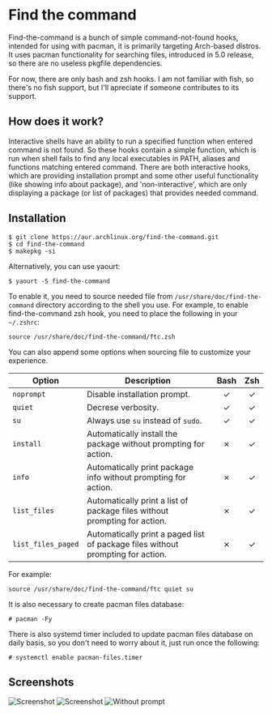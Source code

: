 # Find the command

Find-the-command is a bunch of simple command-not-found hooks, intended for using with pacman, it is primarily targeting Arch-based distros. It uses pacman functionality for searching files, introduced in 5.0 release, so there are no useless pkgfile dependencies.

For now, there are only bash and zsh hooks. I am not familiar with fish, so there's no fish support, but I'll apreciate if someone contributes to its support.

## How does it work?

Interactive shells have an ability to run a specified function when entered command is not found. So these hooks contain a simple function, which is run when shell fails to find any local executables in PATH, aliases and functions matching entered command. There are both interactive hooks, which are providing installation prompt and some other useful functionality (like showing info about package), and 'non-interactive', which are only displaying a package (or list of packages) that provides needed command.

## Installation

	$ git clone https://aur.archlinux.org/find-the-command.git
	$ cd find-the-command
	$ makepkg -si

Alternatively, you can use yaourt:

	$ yaourt -S find-the-command

To enable it, you need to source needed file from `/usr/share/doc/find-the-command` directory according to the shell you use. For example, to enable find-the-command zsh hook, you need to place the following in your `~/.zshrc`:

	source /usr/share/doc/find-the-command/ftc.zsh

You can also append some options when sourcing file to customize your experience.

| Option              | Description                                                                     | Bash | Zsh |
| ------------------- | ------------------------------------------------------------------------------- |:----:|:---:|
| `noprompt`          | Disable installation prompt.                                                    | ✓    | ✓   |
| `quiet`             | Decrese verbosity.                                                              | ✓    | ✓   |
| `su`                | Always use `su` instead of `sudo`.                                              | ✓    | ✓   |
| `install`           | Automatically install the package without prompting for action.                 | ✗    | ✓   |
| `info`              | Automatically print package info without prompting for action.                  | ✗    | ✓   |
| `list_files`        | Automatically print a list of package files without prompting for action.       | ✗    | ✓   |
| `list_files_paged`  | Automatically print a paged list of package files without prompting for action. | ✗    | ✓   |

For example:

	source /usr/share/doc/find-the-command/ftc quiet su

It is also necessary to create pacman files database:

	# pacman -Fy

There is also systemd timer included to update pacman files database on daily basis, so you don't need to worry about it, just run once the following:

	# systemctl enable pacman-files.timer

## Screenshots
![Screenshot](http://i.imgur.com/fFPqn7i.png)
![Screenshot](http://i.imgur.com/A5ahFFO.png)
![Without prompt](http://i.imgur.com/pIHbKEK.png)
